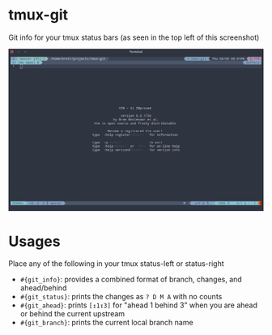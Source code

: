 # tmux-git

Git info for your tmux status bars (as seen in the top left of this screenshot)

![](/screenshots/screenshot.png)

# Usages

Place any of the following in your tmux status-left or status-right

* `#{git_info}`: provides a combined format of branch, changes, and ahead/behind
* `#{git_status}`: prints the changes as `? D M A` with no counts
* `#{git_ahead}`: prints `[↥1↧3]` for "ahead 1 behind 3" when you are ahead or behind the current upstream
* `#{git_branch}`: prints the current local branch name

